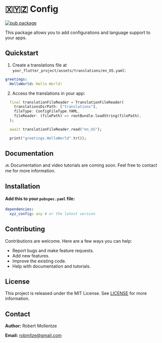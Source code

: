 # 🇽🇾🇿 Config

[![pub package](https://img.shields.io/pub/v/xyz_config.svg)](https://pub.dev/packages/xyz_config)

This package allows you to add configurations and language support to your apps.

## Quickstart

1. Create a translations file at `your_flutter_project/assets/translations/en_US.yaml`:
```yaml
greetings:
  HelloWorld: Hello World!
```

2. Access the translations in your app:
```dart
  final translationFileReader = TranslationFileReader(
    translationsDirPath: ["translations"],
    fileType: ConfigFileType.YAML,
    fileReader: (filePath) => rootBundle.loadString(filePath),
  );

  await translationFileReader.read("en_US");

  print("greetings.HelloWorld".tr());
```

## Documentation

🔜 Documentation and video tutorials are coming soon. Feel free to contact me for more information.

## Installation

#### Add this to your `pubspec.yaml` file:

```yaml
dependencies:
  xyz_config: any # or the latest version
```
## Contributing

Contributions are welcome. Here are a few ways you can help:

- Report bugs and make feature requests.
- Add new features.
- Improve the existing code.
- Help with documentation and tutorials.

## License

This project is released under the MIT License. See [LICENSE](https://raw.githubusercontent.com/robmllze/xyz_config/main/LICENSE) for more information.

## Contact

**Author:** Robert Mollentze

**Email:** robmllze@gmail.com